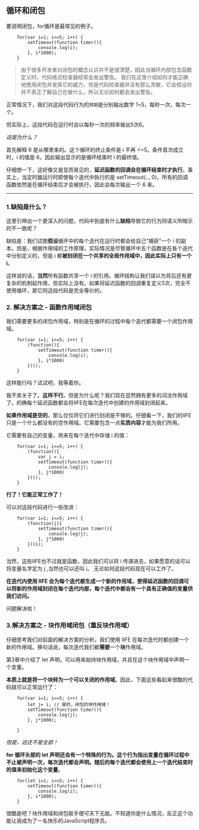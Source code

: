 ## 循环和闭包

要说明闭包，for循环是最常见的例子。

```
	for(var i=1; i<=5; i++) {
		setTimeout(function timer(){
			console.log(i);
		}, i*1000);
	}
```

> 由于很多开发者对闭包的概念认识并不是很清楚，因此当循环内部包含函数定义时，代码格式检查器经常会发出警告。
> 我们在这里介绍如何才能正确地使用闭包并发挥它的威力，但是代码检查器并没有那么灵敏，它会假设你并不真正了解自己在做什么，所以无论如何都会发出警告。

正常情况下，我们对这段代码行为的`预期`是分别输出数字 1~5，每秒一次，每次一个。

但实际上，这段代码在运行时会以每秒一次的频率输出5次6。

*这是为什么？*

首先解释 6 是从哪里来的。这个循环的终止条件是 i 不再 <=5。条件首次成立时，i 的值是 6。因此输出显示的是循环结束时 i 的最终值。

仔细想一下，这好像又是显而易见的，**延迟函数的回调会在循环结束时才执行**。事实上，当定时器运行时即使每个迭代中执行的是 setTimeout(.., 0)，所有的回调函数依然是在循环结束后才会被执行，因此会每次输出一个 6 来。

------------------------------------------------------------

### 1.缺陷是什么？

这里引伸出一个更深入的问题，代码中到底有什么**缺陷**导致它的行为同语义所暗示的不一致呢？

缺陷是：我们试图**假设**循环中的每个迭代在运行时都会给自己“捕获”一个 i 的副本。但是，根据作用域的工作原理，实际情况是尽管循环中五个函数是在各个迭代中分别定义的，但是 i 都**被封闭在一个共享的全局作用域中，因此实际上只有一个 i**。
 
这样说的话，**当然**所有函数共享一个 i 的引用。循环结构让我们误以为背后还有更复杂的机制起作用，但实际上没有。如果将延迟函数的回调重复定义5次，完全不使用循环，那它同这段代码是完全等价的。

### 2. 解决方案之 - 函数作用域闭包

我们需要更多的闭包作用域，特别是在循环的过程中每个迭代都需要一个闭包作用域。

```
	for(var i=1; i<=5; i++) {
		(function(){
			setTimeout(function timer(){
				console.log(i);
			}, i*1000)
		})();
	}
```

这样能行吗？试试吧，我等着你。

我不卖关子了。**这样不行**。但是为什么呢？我们现在显然拥有更多的词法作用域了。的确每个延迟函数都会将IIFE在每次迭代中创建的作用域封闭起来。

**如果作用域是空的**，那么仅仅将它们进行封闭是不够的。仔细看一下，我们的IIFE只是一个什么都没有的空作用域。它需要包含一点**实质内容**才能为我们所用。

它需要有自己的变量，用来在每个迭代中存储 i 的值：

```
	for(var i=1; i<=5; i++) {
		(function(){
			var j = i;
			setTimeout(function timer(){
				console.log(j);
			}, j*1000)
		})();
	}
```

**行了！它能正常工作了！**

可以对这段代码进行一些改进：

```
	for(var i=1; i<=5; i++) {
		(function(j){
			setTimeout(function timer(){
				console.log(j);
			}, j*1000)
		})(i);
	}
```

当然，这些IIFE也不过就是函数，因此我们可以将 i 传递进去，如果愿意的话可以将变量名字定为 j ,当然也可以还叫 i。 无论如何这段代码现在可以工作了。

**在迭代内使用 IIFE 会为每个迭代都生成一个新的作用域，使得延迟函数的回调可以将新的作用域封闭在每个迭代内部，每个迭代中都会有一个具有正确值的变量供我们访问。**

问题解决啦！

### 3.解决方案之 - 块作用域闭包（重反块作用域）

仔细思考我们对前面的解决方案的分析。我们使用 IIFE 在每次迭代时都创建一个新的作用域。换句话说，每次迭代我们都**需要**一个**块**作用域。

第3章中介绍了 let 声明，可以用来劫持块作用域，并且在这个块作用域中声明一个变量。

**本质上就是将一个块转为一个可以关闭的作用域**。因此，下面这些看起来很酷的代码就可以正常运行了：

```
	for(var i=1; i<=5; i++) {
		let j= i; // 是的，闭包的块作用域！
		setTimeout(function timer(){
			console.log(j);
		}, j*1000);
		
	}
```

*但是，这还不是全部！* 

**for 循环头部的 let 声明还会有一个特殊的行为。这个行为指出变量在循环过程中不止被声明一次，每次迭代都会声明。随后的每个迭代都会使用上一个迭代结束时的值来初始化这个变量**。

```
	for(let i=1; i<=5; i++) {
		setTimeout(function timer(){
			console.log(i);
		}, i*1000);
	}
```

很酷是吧？块作用域和闭包联手便可天下无敌。不知道你是什么情况，反正这个功能让我成为了一名快乐的JavaScript程序员。




